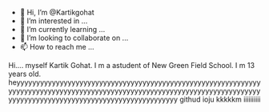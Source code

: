 - 👋 Hi, I’m @Kartikgohat
- 👀 I’m interested in ...
- 🌱 I’m currently learning ...
- 💞️ I’m looking to collaborate on ...
- 📫 How to reach me ...

<!---
Kartikgohat/Kartikgohat is a ✨ special ✨ repository because its `README.md` (this file) appears on your GitHub profile.
You can click the Preview link to take a look at your changes.
--->
Hi.... myself Kartik Gohat.
I m a astudent of New Green Field School.
I m 13 years old.
heyyyyyyyyyyyyyyyyyyyyyyyyyyyyyyyyyyyyyyyyyyyyyyyyyyyyyyyyyyyyyyyyyyyyyyyyyyyyyyyyyyyyyyyyyyyyyyyyyyyyyyyyyyyyyyyyyyyyyyyyyyyyyyyyyyyyyyyyyyyyyyyyyyyyyyyyyyyyyyyyyyyyyyyyy githud
ioju kkkkkm iiiiiiiiii
